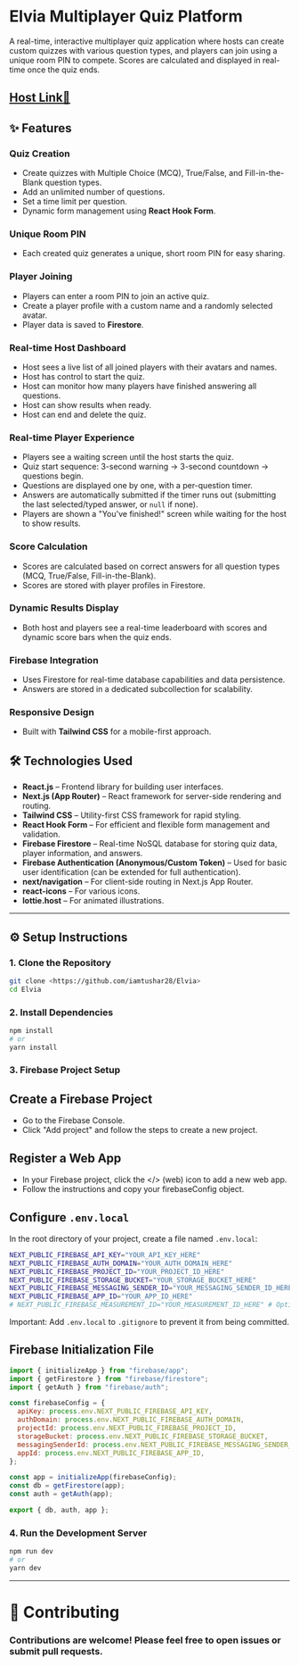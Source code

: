 # Elvia Multiplayer Quiz Platform

A real-time, interactive multiplayer quiz application where hosts can create custom quizzes with various question types, and players can join using a unique room PIN to compete. Scores are calculated and displayed in real-time once the quiz ends.

## [Host Link🔗](https://elvia-ai.vercel.app)


## ✨ Features

### Quiz Creation
- Create quizzes with Multiple Choice (MCQ), True/False, and Fill-in-the-Blank question types.
- Add an unlimited number of questions.
- Set a time limit per question.
- Dynamic form management using **React Hook Form**.

### Unique Room PIN
- Each created quiz generates a unique, short room PIN for easy sharing.

### Player Joining
- Players can enter a room PIN to join an active quiz.
- Create a player profile with a custom name and a randomly selected avatar.
- Player data is saved to **Firestore**.

### Real-time Host Dashboard
- Host sees a live list of all joined players with their avatars and names.
- Host has control to start the quiz.
- Host can monitor how many players have finished answering all questions.
- Host can show results when ready.
- Host can end and delete the quiz.

### Real-time Player Experience
- Players see a waiting screen until the host starts the quiz.
- Quiz start sequence: 3-second warning → 3-second countdown → questions begin.
- Questions are displayed one by one, with a per-question timer.
- Answers are automatically submitted if the timer runs out (submitting the last selected/typed answer, or `null` if none).
- Players are shown a "You've finished!" screen while waiting for the host to show results.

### Score Calculation
- Scores are calculated based on correct answers for all question types (MCQ, True/False, Fill-in-the-Blank).
- Scores are stored with player profiles in Firestore.

### Dynamic Results Display
- Both host and players see a real-time leaderboard with scores and dynamic score bars when the quiz ends.

### Firebase Integration
- Uses Firestore for real-time database capabilities and data persistence.
- Answers are stored in a dedicated subcollection for scalability.

### Responsive Design
- Built with **Tailwind CSS** for a mobile-first approach.

## 🛠️ Technologies Used
- **React.js** – Frontend library for building user interfaces.
- **Next.js (App Router)** – React framework for server-side rendering and routing.
- **Tailwind CSS** – Utility-first CSS framework for rapid styling.
- **React Hook Form** – For efficient and flexible form management and validation.
- **Firebase Firestore** – Real-time NoSQL database for storing quiz data, player information, and answers.
- **Firebase Authentication (Anonymous/Custom Token)** – Used for basic user identification (can be extended for full authentication).
- **next/navigation** – For client-side routing in Next.js App Router.
- **react-icons** – For various icons.
- **lottie.host** – For animated illustrations.

---

## ⚙️ Setup Instructions

### 1. Clone the Repository
```bash
git clone <https://github.com/iamtushar28/Elvia>
cd Elvia
```

### 2. Install Dependencies
```bash
npm install
# or
yarn install
```

### 3. Firebase Project Setup

## Create a Firebase Project

- Go to the Firebase Console.
- Click "Add project" and follow the steps to create a new project.

## Register a Web App

- In your Firebase project, click the </> (web) icon to add a new web app.
- Follow the instructions and copy your firebaseConfig object.

## Configure `.env.local`

In the root directory of your project, create a file named `.env.local`:

```bash
NEXT_PUBLIC_FIREBASE_API_KEY="YOUR_API_KEY_HERE"
NEXT_PUBLIC_FIREBASE_AUTH_DOMAIN="YOUR_AUTH_DOMAIN_HERE"
NEXT_PUBLIC_FIREBASE_PROJECT_ID="YOUR_PROJECT_ID_HERE"
NEXT_PUBLIC_FIREBASE_STORAGE_BUCKET="YOUR_STORAGE_BUCKET_HERE"
NEXT_PUBLIC_FIREBASE_MESSAGING_SENDER_ID="YOUR_MESSAGING_SENDER_ID_HERE"
NEXT_PUBLIC_FIREBASE_APP_ID="YOUR_APP_ID_HERE"
# NEXT_PUBLIC_FIREBASE_MEASUREMENT_ID="YOUR_MEASUREMENT_ID_HERE" # Optional
```
 Important: Add `.env.local` to `.gitignore` to prevent it from being committed.

 ## Firebase Initialization File

```js
import { initializeApp } from "firebase/app";
import { getFirestore } from "firebase/firestore";
import { getAuth } from "firebase/auth";

const firebaseConfig = {
  apiKey: process.env.NEXT_PUBLIC_FIREBASE_API_KEY,
  authDomain: process.env.NEXT_PUBLIC_FIREBASE_AUTH_DOMAIN,
  projectId: process.env.NEXT_PUBLIC_FIREBASE_PROJECT_ID,
  storageBucket: process.env.NEXT_PUBLIC_FIREBASE_STORAGE_BUCKET,
  messagingSenderId: process.env.NEXT_PUBLIC_FIREBASE_MESSAGING_SENDER_ID,
  appId: process.env.NEXT_PUBLIC_FIREBASE_APP_ID,
};

const app = initializeApp(firebaseConfig);
const db = getFirestore(app);
const auth = getAuth(app);

export { db, auth, app };

```

### 4. Run the Development Server
```bash
npm run dev
# or
yarn dev
```
___ 
# 🤝 Contributing

### Contributions are welcome! Please feel free to open issues or submit pull requests.